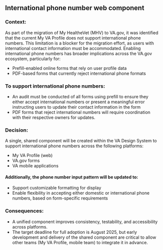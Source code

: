 ## International phone number web component

### Context:
As part of the migration of My HealtheVet (MHV) to VA.gov, it was identified that the current My VA Profile does not support international phone numbers. This limitation is a blocker for the migration effort, as users with international contact information must be accommodated.
Enabling international phone numbers has broader implications across the VA.gov ecosystem, particularly for:

- Prefill-enabled online forms that rely on user profile data
- PDF-based forms that currently reject international phone formats


### To support international phone numbers:
- An audit must be conducted of all forms using prefill to ensure they either accept international numbers or present a meaningful error instructing users to update their contact information in the form
- PDF forms that reject international numbers will require coordination with their respective owners for updates.


### Decision:
 A single, shared component will be created within the VA Design System to support international phone numbers across the following platforms:
- My VA Profile (web)
- VA.gov forms
- VA mobile applications

#### Additionally, the phone number input pattern will be updated to:
- Support customizable formatting for display
- Enable flexibility in accepting either domestic or international phone numbers, based on form-specific requirements


### Consequences:
- A unified component improves consistency, testability, and accessibility across platforms.
- The target deadline for full adoption is August 2025, but early development and delivery of the shared component are critical to allow other teams (My VA Profile, mobile team) to integrate it in advance.


